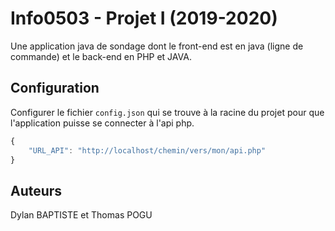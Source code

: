 # Info0503 - Projet I (2019-2020)

Une application java de sondage dont le front-end est en java (ligne de commande) et le back-end en PHP et JAVA.

## Configuration

Configurer le fichier `config.json` qui se trouve à la racine du projet pour que l'application puisse se connecter à l'api php.

```js
{
    "URL_API": "http://localhost/chemin/vers/mon/api.php"
}
```

## Auteurs
Dylan BAPTISTE et Thomas POGU

